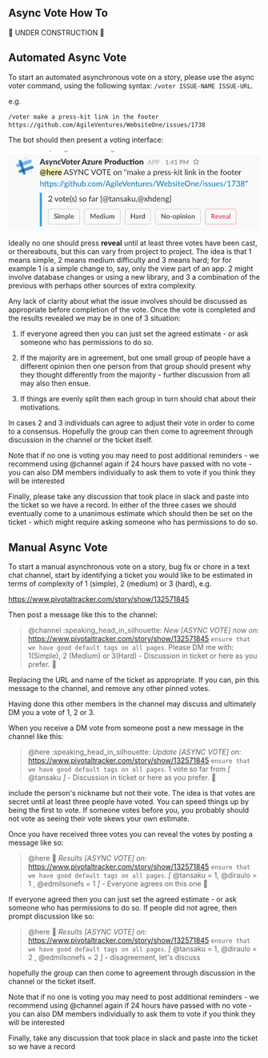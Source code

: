 Async Vote How To
-----------------

:construction: UNDER CONSTRUCTION :construction:

## Automated Async Vote

To start an automated asynchronous vote on a story, please use the async voter command, using the following syntax: `/voter ISSUE-NAME ISSUE-URL`.

e.g. 

```
/voter make a press-kit link in the footer https://github.com/AgileVentures/WebsiteOne/issues/1738
```

The bot should then present a voting interface:

![](images/Screenshot%202017-08-16%2013.47.01.png)

Ideally no one should press **reveal** until at least three votes have been cast, or thereabouts, but this can vary from project to project.  The idea is that 1 means simple, 2 means medium difficulty and 3 means hard; for for example 1 is a simple change to, say, only the view part of an app. 2 might involve database changes or using a new library, and 3 a combination of the previous with perhaps other sources of extra complexity.  

Any lack of clarity about what the issue involves should be discussed as appropriate before completion of the vote.  Once the vote is completed and the results revealed we may be in one of 3 situation:

1. If everyone agreed then you can just set the agreed estimate - or ask someone who has permissions to do so.  

2. If the majority are in agreement, but one small group of people have a different opinion then one person from that group should present why they thought differently from the majority - further discussion from all may also then ensue.

3. If things are evenly split then each group in turn should chat about their motivations.

In cases 2 and 3 individuals can agree to adjust their vote in order to come to a consensus.  Hopefully the group can then come to agreement through discussion in the channel or the ticket itself.  

Note that if no one is voting you may need to post additional reminders - we recommend using @channel again if 24 hours have passed with no vote - you can also DM members individually to ask them to vote if you think they will be interested

Finally, please take any discussion that took place in slack and paste into the ticket so we have a record.  In either of the three cases we should eventually come to a unanimous estimate which should then be set on the ticket - which might require asking someone who has permissions to do so.

## Manual Async Vote

To start a manual asynchronous vote on a story, bug fix or chore in a text chat channel, start by identifying a ticket you would like to be estimated in terms of complexity of 1 (simple), 2 (medium) or 3 (hard), e.g. 

https://www.pivotaltracker.com/story/show/132571845

Then post a message like this to the channel:

> @channel :speaking_head_in_silhouette: _New *[ASYNC VOTE]* now on:_ https://www.pivotaltracker.com/story/show/132571845 `ensure that we have good default tags on all pages`. Please DM me with: 1(Simple), 2 (Medium) or 3(Hard) - Discussion in ticket or here as you prefer. :slightly_smiling_face:

Replacing the URL and name of the ticket as appropriate.  If you can, pin this message to the channel, and remove any other pinned votes.

Having done this other members in the channel may discuss and ultimately DM you a vote of 1, 2 or 3.

When you receive a DM vote from someone post a new message in the channel like this:

> @here :speaking_head_in_silhouette: _Update *[ASYNC VOTE]* on:_ https://www.pivotaltracker.com/story/show/132571845 `ensure that we have good default tags on all pages`. 1 vote so far from *[* @tansaku *]* - Discussion in ticket or here as you prefer. :slightly_smiling_face:

include the person's nickname but not their vote.   The idea is that votes are secret until at least three people have voted.  You can speed things up by being the first to vote.  If someone votes before you, you probably should not vote as seeing their vote skews your own estimate.

Once you have received three votes you can reveal the votes by posting a message like so:

> @here :memo: _Results *[ASYNC VOTE]* on:_ https://www.pivotaltracker.com/story/show/132571845 `ensure that we have good default tags on all pages`. *[* @tansaku = 1, @diraulo  = 1 , @edmilsonefs  = 1 *]* - Everyone agrees on this one :slightly_smiling_face:

If everyone agreed then you can just set the agreed estimate - or ask someone who has permissions to do so.  If people did not agree, then prompt discussion like so:

> @here :memo: _Results *[ASYNC VOTE]* on:_ https://www.pivotaltracker.com/story/show/132571845 `ensure that we have good default tags on all pages`. *[* @tansaku = 1, @diraulo  = 2 , @edmilsonefs  = 2 *]* - disagreement, let's discuss

hopefully the group can then come to agreement through discussion in the channel or the ticket itself.  

Note that if no one is voting you may need to post additional reminders - we recommend using @channel again if 24 hours have passed with no vote - you can also DM members individually to ask them to vote if you think they will be interested

Finally, take any discussion that took place in slack and paste into the ticket so we have a record

